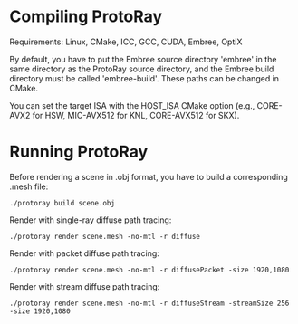 Compiling ProtoRay
==================

Requirements: Linux, CMake, ICC, GCC, CUDA, Embree, OptiX

By default, you have to put the Embree source directory 'embree' in the same directory as the ProtoRay source directory, and the Embree build directory must be called 'embree-build'. These paths can be changed in CMake.

You can set the target ISA with the HOST_ISA CMake option (e.g., CORE-AVX2 for HSW, MIC-AVX512 for KNL, CORE-AVX512 for SKX).


Running ProtoRay
================

Before rendering a scene in .obj format, you have to build a corresponding .mesh file:

    ./protoray build scene.obj


Render with single-ray diffuse path tracing:

    ./protoray render scene.mesh -no-mtl -r diffuse


Render with packet diffuse path tracing:

    ./protoray render scene.mesh -no-mtl -r diffusePacket -size 1920,1080


Render with stream diffuse path tracing:

    ./protoray render scene.mesh -no-mtl -r diffuseStream -streamSize 256 -size 1920,1080
